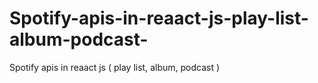 # Spotify-apis-in-reaact-js-play-list-album-podcast-
Spotify apis in reaact js ( play list, album, podcast )
